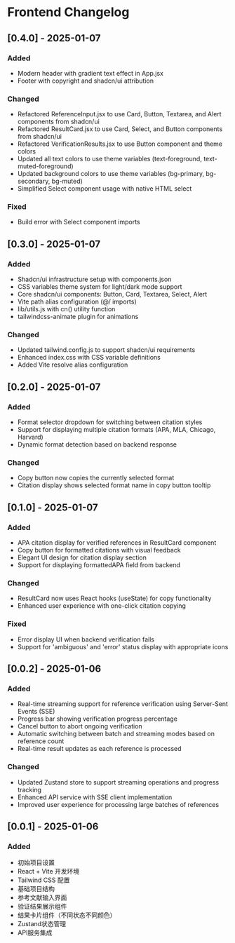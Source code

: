 # Frontend Changelog

## [0.4.0] - 2025-01-07

### Added
- Modern header with gradient text effect in App.jsx
- Footer with copyright and shadcn/ui attribution

### Changed
- Refactored ReferenceInput.jsx to use Card, Button, Textarea, and Alert components from shadcn/ui
- Refactored ResultCard.jsx to use Card, Select, and Button components from shadcn/ui
- Refactored VerificationResults.jsx to use Button component and theme colors
- Updated all text colors to use theme variables (text-foreground, text-muted-foreground)
- Updated background colors to use theme variables (bg-primary, bg-secondary, bg-muted)
- Simplified Select component usage with native HTML select

### Fixed
- Build error with Select component imports

## [0.3.0] - 2025-01-07

### Added
- Shadcn/ui infrastructure setup with components.json
- CSS variables theme system for light/dark mode support
- Core shadcn/ui components: Button, Card, Textarea, Select, Alert
- Vite path alias configuration (@/ imports)
- lib/utils.js with cn() utility function
- tailwindcss-animate plugin for animations

### Changed
- Updated tailwind.config.js to support shadcn/ui requirements
- Enhanced index.css with CSS variable definitions
- Added Vite resolve alias configuration

## [0.2.0] - 2025-01-07

### Added
- Format selector dropdown for switching between citation styles
- Support for displaying multiple citation formats (APA, MLA, Chicago, Harvard)
- Dynamic format detection based on backend response

### Changed
- Copy button now copies the currently selected format
- Citation display shows selected format name in copy button tooltip

## [0.1.0] - 2025-01-07

### Added
- APA citation display for verified references in ResultCard component
- Copy button for formatted citations with visual feedback
- Elegant UI design for citation display section
- Support for displaying formattedAPA field from backend

### Changed
- ResultCard now uses React hooks (useState) for copy functionality
- Enhanced user experience with one-click citation copying

### Fixed
- Error display UI when backend verification fails
- Support for 'ambiguous' and 'error' status display with appropriate icons

## [0.0.2] - 2025-01-06

### Added
- Real-time streaming support for reference verification using Server-Sent Events (SSE)
- Progress bar showing verification progress percentage
- Cancel button to abort ongoing verification
- Automatic switching between batch and streaming modes based on reference count
- Real-time result updates as each reference is processed

### Changed
- Updated Zustand store to support streaming operations and progress tracking
- Enhanced API service with SSE client implementation
- Improved user experience for processing large batches of references

## [0.0.1] - 2025-01-06

### Added
- 初始项目设置
- React + Vite 开发环境
- Tailwind CSS 配置
- 基础项目结构
- 参考文献输入界面
- 验证结果展示组件
- 结果卡片组件（不同状态不同颜色）
- Zustand状态管理
- API服务集成